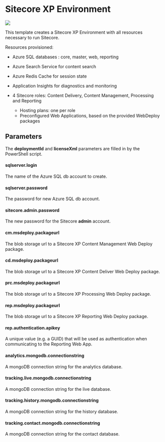 # Sitecore XP Environment

<a href="http://armviz.io/#/?load=https%3A%2F%2Fraw.githubusercontent.com%2FSitecore%2Fsitecore-azure-quickstart-templates%2Fmaster%2FSitecore%208.2.1%2Fxp%2Fazuredeploy.json%3Ftoken=AVW1UolY8W67945TYrA1EL2XrSq-Ib0Dks5YL9mjwA%3D%3D" target="_blank">
    <img src="http://armviz.io/visualizebutton.png"/>
</a>

This template creates a Sitecore XP Environment with all resources necessary to run Sitecore.

Resources provisioned:
 
  * Azure SQL databases : core, master, web, reporting
  * Azure Search Service for content search
  * Azure Redis Cache for session state
  * Application Insights for diagnostics and monitoring
  * 4 Sitecore roles: Content Delivery, Content Management, Processing and Reporting
  
    * Hosting plans: one per role
    * Preconfigured Web Applications, based on the provided WebDeploy packages

## Parameters
The **deploymentId** and **licenseXml** parameters are filled in by the PowerShell script.

#### sqlserver.login
The name of the Azure SQL db account to create.

#### sqlserver.password
The password for new Azure SQL db account.

#### sitecore.admin.password
The new password for the Sitecore **admin** account.

#### cm.msdeploy.packageurl
The blob storage url to a Sitecore XP Content Management Web Deploy package.

#### cd.msdeploy.packageurl
The blob storage url to a Sitecore XP Content Deliver Web Deploy package.

#### prc.msdeploy.packageurl
The blob storage url to a Sitecore XP Processing Web Deploy package.

#### rep.msdeploy.packageurl
The blob storage url to a Sitecore XP Reporting Web Deploy package.

#### rep.authentication.apikey
A unique value (e.g. a GUID) that will be used as authentication when communicating to the Reporting Web App.

#### analytics.mongodb.connectionstring
A mongoDB connection string for the analytics database.

#### tracking.live.mongodb.connectionstring
A mongoDB connection string for the live database.

#### tracking.history.mongodb.connectionstring
A mongoDB connection string for the history database.

#### tracking.contact.mongodb.connectionstring
A mongoDB connection string for the contact database.



